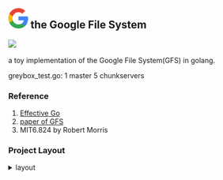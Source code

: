 ## <img src="docs/static/icon.png" width="40"> the Google File System

![](https://img.shields.io/badge/language-Go-blue)

a toy implementation of the Google File System(GFS) in golang.

greybox_test.go: 1 master 5 chunkservers 


### Reference

1.  [Effective Go](https://go.dev/doc/effective_go)
2.  [paper of GFS](https://research.google.com/archive/gfs-sosp2003.pdf)​
3.  MIT6.824 by Robert Morris

### Project Layout 

<details>
    <summary>layout</summary>
<p>
```
.
├── README.md
├── docs
│   ├── GFS.pdf
│   ├── config.md
│   ├── notes.md
│   └── static
│       ├── consist.png
│       ├── icon.png
│       ├── layout.png
│       └── pipeline.png
├── servers.txt
└── src
    ├── gfs
    │   ├── chunkserver
    │   │   ├── chunkserver.go
    │   │   └── download_buffer.go
    │   ├── client
    │   │   └── client.go
    │   ├── cmd
    │   │   └── main.go
    │   ├── common.go
    │   ├── go.mod
    │   ├── go.sum
    │   ├── graybox_test.go
    │   ├── master
    │   │   ├── chunk_manager.go
    │   │   ├── chunkserver_manager.go
    │   │   ├── master.go
    │   │   └── namesapce_manager.go
    │   ├── rpc_structs.go
    │   └── util
    │       ├── array_set.go
    │       └── util.go
    └── gfs_stress
        ├── atomic_append_success.go
        ├── cmd
        │   ├── center
        │   │   └── stress_center.go
        │   └── node
        │       └── stress_node.go
        ├── consistency_write_success.go
        ├── fault_tolerance.go
        ├── go.mod
        └── stress.go
```
</p>
</details>